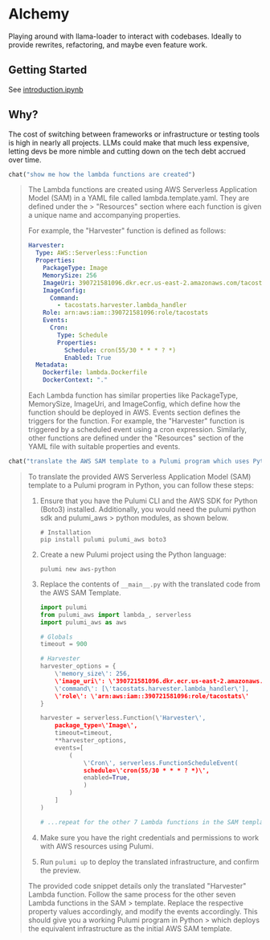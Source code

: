 # Alchemy

Playing around with llama-loader to interact with codebases. Ideally to provide rewrites, refactoring, and maybe even feature work.

## Getting Started

See [introduction.ipynb](./introduction.ipynb)

## Why?

The cost of switching between frameworks or infrastructure or testing tools is high in nearly all projects. LLMs could make that much less expensive, letting devs be more nimble and cutting down on the tech debt accrued over time.

```python
chat("show me how the lambda functions are created")
```

> The Lambda functions are created using AWS Serverless Application Model (SAM) in a YAML file called lambda.template.yaml. They are defined under the > "Resources" section where each function is given a unique name and accompanying properties.
>
> For example, the "Harvester" function is defined as follows:
>
> ```yaml
> Harvester:
>   Type: AWS::Serverless::Function
>   Properties:
>     PackageType: Image
>     MemorySize: 256
>     ImageUri: 390721581096.dkr.ecr.us-east-2.amazonaws.com/tacostats:v1.5.4
>     ImageConfig:
>       Command:
>         - tacostats.harvester.lambda_handler
>     Role: arn:aws:iam::390721581096:role/tacostats
>     Events:
>       Cron:
>         Type: Schedule
>         Properties:
>           Schedule: cron(55/30 * * * ? *)
>           Enabled: True
>   Metadata:
>     Dockerfile: lambda.Dockerfile
>     DockerContext: "."
> ```
>
> Each Lambda function has similar properties like PackageType, MemorySize, ImageUri, and ImageConfig, which define how the function should be deployed in AWS. Events section defines the triggers for the function. For example, the "Harvester" function is triggered by a scheduled event using a cron expression. Similarly, other functions are defined under the "Resources" section of the YAML file with suitable properties and events.

```python
chat("translate the AWS SAM template to a Pulumi program which uses Python")
```

> To translate the provided AWS Serverless Application Model (SAM) template to a Pulumi program in Python, you can follow these steps:
>
> 1. Ensure that you have the Pulumi CLI and the AWS SDK for Python (Boto3) installed. Additionally, you would need the pulumi python sdk and pulumi_aws > python modules, as shown below.
>
>    ```
>    # Installation
>    pip install pulumi pulumi_aws boto3
>    ```
>
> 2. Create a new Pulumi project using the Python language:
>
>    ```
>    pulumi new aws-python
>    ```
>
> 3. Replace the contents of `__main__.py` with the translated code from the AWS SAM Template.
>
>    ```python
>    import pulumi
>    from pulumi_aws import lambda_, serverless
>    import pulumi_aws as aws
>
>    # Globals
>    timeout = 900
>
>    # Harvester
>    harvester_options = {
>        \'memory_size\': 256,
>        \'image_uri\': \'390721581096.dkr.ecr.us-east-2.amazonaws.com/tacostats:v1.5.4\',
>        \'command\': [\'tacostats.harvester.lambda_handler\'],
>        \'role\': \'arn:aws:iam::390721581096:role/tacostats\'
>    }
>
>    harvester = serverless.Function(\'Harvester\',
>        package_type=\'Image\',
>        timeout=timeout,
>        **harvester_options,
>        events=[
>            (
>                \'Cron\', serverless.FunctionScheduleEvent(
>                schedule=\'cron(55/30 * * * ? *)\',
>                enabled=True,
>                )
>            )
>        ]
>    )
>
>    # ...repeat for the other 7 Lambda functions in the SAM template
>
>    ```
>
> 4. Make sure you have the right credentials and permissions to work with AWS resources using Pulumi.
>
> 5. Run `pulumi up` to deploy the translated infrastructure, and confirm the preview.
>
> The provided code snippet details only the translated "Harvester" Lambda function. Follow the same process for the other seven Lambda functions in the SAM > template. Replace the respective property values accordingly, and modify the events accordingly. This should give you a working Pulumi program in Python > which deploys the equivalent infrastructure as the initial AWS SAM template.
